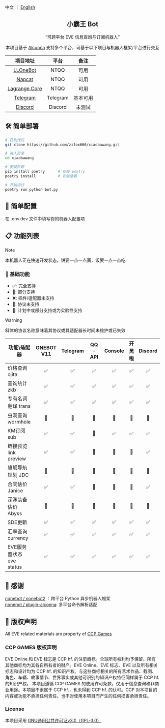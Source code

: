 中文 ｜ [English](README_EN.md)

<div align=center>

## 小霸王 Bot

</div>

<div align=center>

“可跨平台 EVE 信息查询与订阅机器人”

本项目基于 [Alconna](https://github.com/nonebot/plugin-alconna) 支持多个平台，可基于以下项目与机器人框架/平台进行交互

|                             项目地址                              |    平台    |  备注  |
|:-------------------------------------------------------------:|:--------:|:----:|
|       [LLOneBot](https://github.com/LLOneBot/LLOneBot)        |   NTQQ   |  可用  |
|         [Napcat](https://github.com/NapNeko/NapCatQQ)         |   NTQQ   |  可用  |
| [Lagrange.Core](https://github.com/LagrangeDev/Lagrange.Core) |   NTQQ   |  可用  |
|    [Telegram](https://github.com/nonebot/adapter-telegram)    | Telegram | 基本可用 |
|     [Discord](https://github.com/nonebot/adapter-discord)     | Discord  | 未测试  |

</div>

## 🛠️ 简单部署

```bash
# 获取代码
git clone https://github.com/zifox666/xiaobawang.git

# 进入目录
cd xiaobawang

# 安装依赖
pip install poetry      # 安装 poetry
poetry install          # 安装依赖

# 开始运行
poetry run python bot.py
```

## 📝 简单配置

在 .env.dev 文件中填写你的机器人配置项

## 📋 功能列表

> [!NOTE]
> 本机器人正在快速开发状态，饼要一点一点画，饭要一点一点吃

### 🔧 基础功能

- ✅: 完全支持
- 📝: 部分支持
- ❌: 插件/适配器未支持
- 🚫: 协议未支持
- 🚧: 计划中或部分支持或为实验性支持

> [!WARNING]
> 斜体的协议名称意味着其协议或其适配器长时间未维护或已失效

| 功能\适配器              |  ONEBOT V11  |  Telegram  |  QQ-API  |  Console  |  开黑啦  |  Discord  |
|---------------------|:------------:|:----------:|:--------:|:---------:|:-----:|:---------:|
| 价格查询 ojita          |      ✅       |     ✅      |    ✅     |     ✅     |   ✅   |     ✅     |
| 查询统计 zkb          |      ✅       |     ✅      |    ✅     |     ✅     |   ✅   |     ✅     |
| 专有名词翻译 trans        |      ✅       |     ✅      |    ✅     |     ✅     |   ✅   |     ✅     |
| 虫洞查询 wormhole       |      🚧      |     🚧     |    🚧    |    🚧     |  🚧   |    🚧     | 🚧       |
| KM订阅  sub           |      ✅       |     ✅      |    🚫    |     ✅     |   ✅   |     ✅     |
| 链接预览 link preview   |      ✅       |     ✅      |    📝    |    📝     |  📝   |     ✅     |
| 旗舰导航规划      JDC     |      🚧      |     🚧     |    🚧    |    🚧     |  🚧   |    🚧     | 🚧       |
| 合同估价 Janice         |      ✅       |     ✅      |    📝    |    📝     |  📝   |     ✅     |
| 深渊装备估价 Abyss        |      🚧      |     🚧     |    🚧    |    🚧     |  🚧   |    🚧     | 🚧       |
| SDE更新               |      ✅       |     ✅      |    ✅     |     ✅     |   ✅   |     ✅     |
| 汇率查询 currency       |      ✅       |     ✅      |    ✅     |     ✅     |   ✅   |     ✅     |
| EVE服务器状态 eve status |      ✅       |     ✅      |    ✅     |     ✅     |   ✅   |     ✅     |


## 🙏 感谢

[nonebot / nonebot2](https://github.com/nonebot/nonebot2) ：跨平台 Python 异步机器人框架  
[nonenot / plugin-alconna](https://github.com/nonebot/plugin-alconna): 多平台命令解析适配

## 📜 版权声明

All EVE related materials are property of [CCP Games](https://www.ccpgames.com/)

### CCP GAMES 版权声明

EVE Online 和 EVE 标志是 CCP hf. 的注册商标。全球所有权利均予保留。所有其他商标均为其各自所有者的财产。EVE Online、EVE 标志、EVE 以及所有相关标志和设计均为 CCP hf. 的知识产权。与这些商标相关的所有艺术作品、截图、角色、车辆、故事情节、世界事实或其他可识别的知识产权特征同样属于 CCP hf. 的知识产权。
本项目遵循 CCP GAMES 的使用许可条款，仅用于信息查询和非商业用途。本项目不隶属于 CCP hf.，也未得到 CCP hf. 的认可。CCP 对本项目的内容或功能不承担任何责任，也不对使用本项目而产生的任何损害承担责任。

### License

本项目采用 [GNU通用公共许可证v3.0（GPL-3.0）](https://www.gnu.org/licenses/gpl-3.0.html)
